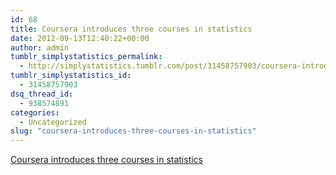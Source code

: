```yaml
---
id: 68
title: Coursera introduces three courses in statistics
date: 2012-09-13T12:40:22+00:00
author: admin
tumblr_simplystatistics_permalink:
  - http://simplystatistics.tumblr.com/post/31458757903/coursera-introduces-three-courses-in-statistics
tumblr_simplystatistics_id:
  - 31458757903
dsq_thread_id:
  - 938574891
categories:
  - Uncategorized
slug: "coursera-introduces-three-courses-in-statistics"
---
```

[Coursera introduces three courses in statistics](http://www.significancemagazine.org/details/webexclusive/2539381/Coursera-introduces-three-courses-in-statistics.html)
